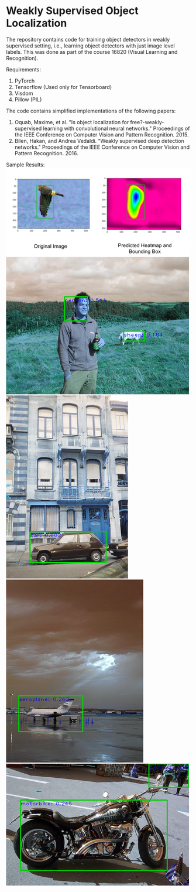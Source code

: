 # Weakly Supervised Object Localization

The repository contains code for training object detectors in weakly supervised setting, i.e., learning object detectors with just image level labels. This was done as part of the course 16820 (Visual Learning and Recognition). 

Requirements:
1. PyTorch 
2. Tensorflow (Used only for Tensorboard)
3. Visdom
4. Pillow (PIL)

The code contains simplified implementations of the following papers:
1. Oquab, Maxime, et al. "Is object localization for free?-weakly-supervised learning with convolutional neural networks." Proceedings of the IEEE Conference on Computer Vision and Pattern Recognition. 2015.
2. Bilen, Hakan, and Andrea Vedaldi. "Weakly supervised deep detection networks." Proceedings of the IEEE Conference on Computer Vision and Pattern Recognition. 2016.

Sample Results:
![Alt text](results/5.png?raw=true "UI view")
![Alt text](results/1.png?raw=true "UI view")
![Alt text](results/2.png?raw=true "UI view")
![Alt text](results/3.png?raw=true "UI view")
![Alt text](results/4.png?raw=true "UI view")
